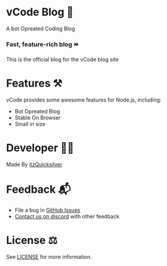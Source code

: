 # vCode Blog 📃
 A bot Opreated Coding Blog

### Fast, feature-rich blog ⏩

This is the official blog for the vCode blog site 

# Features ⚒️

vCode provides some awesome features for Node.js, including:

-   Bot Opreated Blog
-   Stable On Browser
-   Small in size



# Developer 🧑‍💻
Made By [itzQuicksilver](https://github.com/QuicksilverYT) 


# Feedback 📬

-   File a bug in [GitHub Issues](https://github.com/QuicksilverYT/vCode/issues/new/choose)
-   [Contact us on discord](https://discord.gg/TaynAW9WXt) with other feedback

# License ⚖️

See [LICENSE](https://github.com/QuicksilverYT/vCode/blob/main/LICENSE) for more information.

